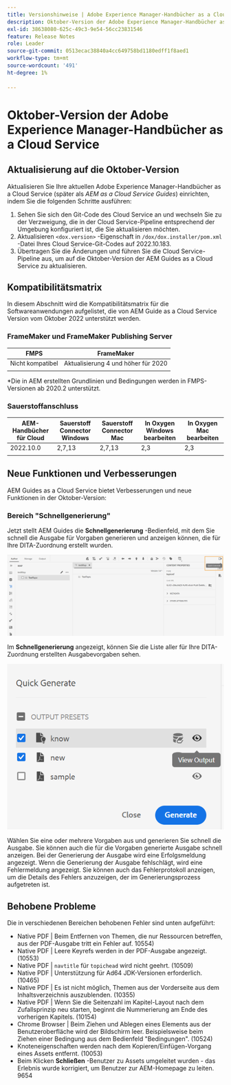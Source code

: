```yaml
---
title: Versionshinweise | Adobe Experience Manager-Handbücher as a Cloud Service, Version Oktober 2022
description: Oktober-Version der Adobe Experience Manager-Handbücher as a Cloud Service
exl-id: 38638080-625c-49c3-9e54-56cc23831546
feature: Release Notes
role: Leader
source-git-commit: 0513ecac38840a4cc649758bd1180edff1f8aed1
workflow-type: tm+mt
source-wordcount: '491'
ht-degree: 1%

---
```


# Oktober-Version der Adobe Experience Manager-Handbücher as a Cloud Service

## Aktualisierung auf die Oktober-Version

Aktualisieren Sie Ihre aktuellen Adobe Experience Manager-Handbücher as a Cloud Service (später als *AEM as a Cloud Service Guides*) einrichten, indem Sie die folgenden Schritte ausführen:
1. Sehen Sie sich den Git-Code des Cloud Service an und wechseln Sie zu der Verzweigung, die in der Cloud Service-Pipeline entsprechend der Umgebung konfiguriert ist, die Sie aktualisieren möchten.
1. Aktualisieren `<dox.version>` -Eigenschaft in `/dox/dox.installer/pom.xml` -Datei Ihres Cloud Service-Git-Codes auf 2022.10.183.
1. Übertragen Sie die Änderungen und führen Sie die Cloud Service-Pipeline aus, um auf die Oktober-Version der AEM Guides as a Cloud Service zu aktualisieren.

## Kompatibilitätsmatrix

In diesem Abschnitt wird die Kompatibilitätsmatrix für die Softwareanwendungen aufgelistet, die von AEM Guide as a Cloud Service Version vom Oktober 2022 unterstützt werden.

### FrameMaker und FrameMaker Publishing Server

| FMPS | FrameMaker |
| --- | --- |
| Nicht kompatibel | Aktualisierung 4 und höher für 2020 |
| | |

*Die in AEM erstellten Grundlinien und Bedingungen werden in FMPS-Versionen ab 2020.2 unterstützt.

### Sauerstoffanschluss

| AEM-Handbücher für Cloud | Sauerstoff Connector Windows | Sauerstoff Connector Mac | In Oxygen Windows bearbeiten | In Oxygen Mac bearbeiten |
| --- | --- | --- | --- | --- |
| 2022.10.0 | 2,7,13 | 2,7,13 | 2,3 | 2,3 |
|  |  |  |  |


## Neue Funktionen und Verbesserungen

AEM Guides as a Cloud Service bietet Verbesserungen und neue Funktionen in der Oktober-Version:


### Bereich &quot;Schnellgenerierung&quot;

Jetzt stellt AEM Guides die **Schnellgenerierung** -Bedienfeld, mit dem Sie schnell die Ausgabe für Vorgaben generieren und anzeigen können, die für Ihre DITA-Zuordnung erstellt wurden.

![Symbol &quot;Quick Generate&quot;](assets/quick-generate-icon.png)

Im **Schnellgenerierung** angezeigt, können Sie die Liste aller für Ihre DITA-Zuordnung erstellten Ausgabevorgaben sehen.

![Bereich &quot;Schnellgenerierung&quot;](assets/quick-generate-panel.png)

Wählen Sie eine oder mehrere Vorgaben aus und generieren Sie schnell die Ausgabe. Sie können auch die für die Vorgaben generierte Ausgabe schnell anzeigen. Bei der Generierung der Ausgabe wird eine Erfolgsmeldung angezeigt. Wenn die Generierung der Ausgabe fehlschlägt, wird eine Fehlermeldung angezeigt. Sie können auch das Fehlerprotokoll anzeigen, um die Details des Fehlers anzuzeigen, der im Generierungsprozess aufgetreten ist.


## Behobene Probleme

Die in verschiedenen Bereichen behobenen Fehler sind unten aufgeführt:

* Native PDF | Beim Entfernen von Themen, die nur Ressourcen betreffen, aus der PDF-Ausgabe tritt ein Fehler auf. 10554)
* Native PDF | Leere Keyrefs werden in der PDF-Ausgabe angezeigt. (10553)
* Native PDF | `navtitle` für `topichead` wird nicht geehrt. (10509)
* Native PDF | Unterstützung für Ad64 JDK-Versionen erforderlich. (10465)
* Native PDF | Es ist nicht möglich, Themen aus der Vorderseite aus dem Inhaltsverzeichnis auszublenden. (10355)
* Native PDF | Wenn Sie die Seitenzahl im Kapitel-Layout nach dem Zufallsprinzip neu starten, beginnt die Nummerierung am Ende des vorherigen Kapitels. (10154)
* Chrome Browser | Beim Ziehen und Ablegen eines Elements aus der Benutzeroberfläche wird der Bildschirm leer. Beispielsweise beim Ziehen einer Bedingung aus dem Bedienfeld &quot;Bedingungen&quot;. (10524)
* Knoteneigenschaften werden nach dem Kopieren/Einfügen-Vorgang eines Assets entfernt. (10053)
* Beim Klicken  **Schließen** -Benutzer zu Assets umgeleitet wurden - das Erlebnis wurde korrigiert, um Benutzer zur AEM-Homepage zu leiten. 9654
